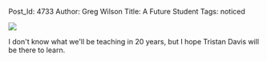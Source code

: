 Post_Id: 4733
Author: Greg Wilson
Title: A Future Student
Tags: noticed

<p><img src="|filename|/files/2012/04/IMG_4325.jpg" /></p>
<p>I don't know what we'll be teaching in 20 years, but I hope Tristan Davis will be there to learn.</p>
